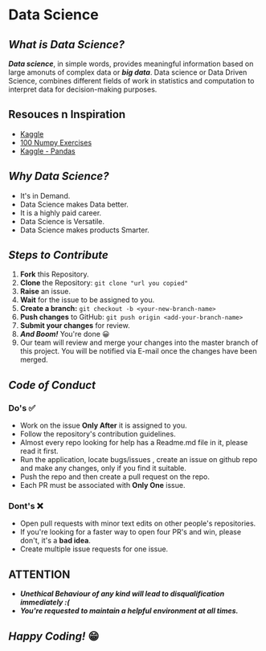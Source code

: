 # Data Science

## *What is Data Science?*

***Data science***,  in simple words, provides meaningful information based on large amonuts of complex data or ***big data***.
Data science or Data Driven Science, combines different fields of work in statistics and computation to interpret data for decision-making purposes.
## Resouces n Inspiration
- [Kaggle](https://www.kaggle.com/)
- [100 Numpy Exercises](https://github.com/rougier/numpy-100/blob/master/100_Numpy_exercises.md)
- [Kaggle - Pandas](https://www.kaggle.com/learn/pandas)
## *Why Data Science?*
* It's in Demand.
* Data Science makes Data better.
* It is a highly paid career.
* Data Science is Versatile.
* Data Science makes products Smarter.

## *Steps to Contribute*
1. **Fork** this Repository.
2. **Clone** the Repository: `git clone "url you copied"`
3. **Raise** an issue. 
4. **Wait** for the issue to be assigned to you.	
5. **Create a branch:** `git checkout -b <your-new-branch-name>`	
6. **Push changes** to GitHub: `git push origin <add-your-branch-name>`	
7. **Submit your changes** for review.	
8. ***And Boom!*** You're done 😀
9. Our team will review and merge your changes into the master branch of this project. You will be notified via E-mail once the changes have been merged.

## *Code of Conduct*
### **Do's** ✅
- Work on the issue **Only After** it is assigned to you.	
- Follow the repository's contribution guidelines.
- Almost every repo looking for help has a Readme.md file in it, please read it first.
- Run the application, locate bugs/issues , create an issue on github repo and make any changes, only if you find it suitable.	 
- Push the repo and then create a pull request on the repo.	
- Each PR must be associated with **Only One** issue.
### **Dont's** ❌
 - Open pull requests with minor text edits on other people's repositories. 
 - If you're looking for a faster way to open four PR's and win, please don't, it's a **bad idea**.
 - Create multiple issue requests for one issue.
	 
 ## **ATTENTION**	
  - ***Unethical Behaviour of any kind will lead to disqualification immediately :(***
  - ***You're requested to maintain a helpful environment at all times.***

## ***Happy Coding!*** 😁
